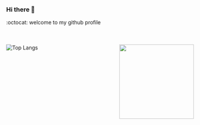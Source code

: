 ### Hi there 👋
:octocat: welcome to my github profile<br><br>
<br><br>
![Top Langs](https://github-readme-stats.vercel.app/api/top-langs/?username=eseroznohut&layout=compact&theme=transparent)
<img height=200 align="right" src="https://github-readme-stats.vercel.app/api?username=eseroznohut&theme=transparent" />
